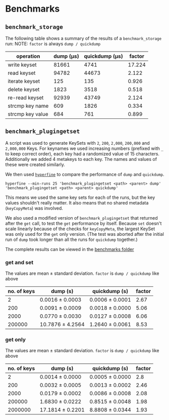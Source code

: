 # Benchmarks

## `benchmark_storage`

The following table shows a summary of the results of a `benchmark_storage` run:
NOTE: `factor` is always `dump / quickdump`

|operation|dump (µs)|quickdump (µs)|factor|
|--- |--- |--- |--- |
|write keyset|81661|4741|17.224|
|read keyset|94782|44673|2.122|
|iterate keyset|125|135|0.926|
|delete keyset|1823|3518|0.518|
|re-read keyset|92939|43749|2.124|
|strcmp key name|609|1826|0.334|
|strcmp key value|684|761|0.899|

## `benchmark_plugingetset`

A script was used to generate KeySets with `2`, `200`, `2,000`, `200,000` and `2,000,000` Keys. For keynames we used
increasing numbers (prefixed with `_` to keep correct order), each key had a randomized value of 15 characters.
Additionally we added 4 metakeys to each key. The names and values of these were created similarly.

We then used [`hyperfine`](https://github.com/sharkdp/hyperfine) to compare the performance of `dump` and `quickdump`.

```
hyperfine --min-runs 25 'benchmark_plugingetset <path> <parent> dump' 'benchmark_plugingetset <path> <parent> quickdump'
```

This means we used the same key sets for each of the runs, but the key values shouldn't really matter. It also means
that no shared metadata (`keyCopyMeta`) was involved.

We also used a modified version of `benchmark_plugingetset` that returned after the `get` call, to test the `get`
performance by itself. Because `set` doesn't scale linearly because of the checks for `keyCopyMeta`, the largest
KeySet was only used for the `get` only version. (The test was aborted after the initial run of `dump` took longer than
all the runs for `quickdump` together.)

The complete results can be viewed in the [benchmarks folder](benchmarks)

### get and set

The values are mean ± standard deviation. `factor` is `dump / quickdump` like above

|no. of keys|dump (s)|quickdump (s)|factor|
|--- |--- |--- |--- |
|2|0.0016 ± 0.0003|0.0006 ± 0.0001|2.67|
|200|0.0091 ± 0.0009|0.0018 ± 0.0000|5.06|
|2000|0.0770 ± 0.0030|0.0127 ± 0.0008|6.06|
|200000|10.7876 ± 4.2564|1.2640 ± 0.0061|8.53|

### get only

The values are mean ± standard deviation. `factor` is `dump / quickdump` like above

|no. of keys|dump (s)|quickdump (s)|factor|
|--- |--- |--- |--- |
|2|0.0014 ± 0.0000|0.0005 ± 0.0000|2.8|
|200|0.0032 ± 0.0005|0.0013 ± 0.0002|2.46|
|2000|0.0179 ± 0.0002|0.0086 ± 0.0008|2.08|
|200000|1.6830 ± 0.0222|0.8515 ± 0.0048|1.98|
|2000000|17.1814 ± 0.2201|8.8808 ± 0.0344|1.93|
